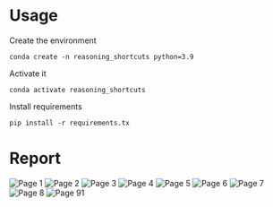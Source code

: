 # Usage
  Create the environment
  ```
  conda create -n reasoning_shortcuts python=3.9
  ```
  Activate it
  ```
  conda activate reasoning_shortcuts 
  ```
  Install requirements
  ```
  pip install -r requirements.tx
  ```
# Report
![Page 1](https://github.com/debryu/Distributed-Alignment-Search-for-Reasoning-Shorcuts/blob/main/report/Causal_Abstractions_of_Neural_Networks_solving_logical_operations_report_page-0001.jpg)
![Page 2](https://github.com/debryu/Distributed-Alignment-Search-for-Reasoning-Shorcuts/blob/main/report/Causal_Abstractions_of_Neural_Networks_solving_logical_operations_report_page-0002.jpg)
![Page 3](https://github.com/debryu/Distributed-Alignment-Search-for-Reasoning-Shorcuts/blob/main/report/Causal_Abstractions_of_Neural_Networks_solving_logical_operations_report_page-0003.jpg)
![Page 4](https://github.com/debryu/Distributed-Alignment-Search-for-Reasoning-Shorcuts/blob/main/report/Causal_Abstractions_of_Neural_Networks_solving_logical_operations_report_page-0004.jpg)
![Page 5](https://github.com/debryu/Distributed-Alignment-Search-for-Reasoning-Shorcuts/blob/main/report/Causal_Abstractions_of_Neural_Networks_solving_logical_operations_report_page-0005.jpg)
![Page 6](https://github.com/debryu/Distributed-Alignment-Search-for-Reasoning-Shorcuts/blob/main/report/Causal_Abstractions_of_Neural_Networks_solving_logical_operations_report_page-0006.jpg)
![Page 7](https://github.com/debryu/Distributed-Alignment-Search-for-Reasoning-Shorcuts/blob/main/report/Causal_Abstractions_of_Neural_Networks_solving_logical_operations_report_page-0007.jpg)
![Page 8](https://github.com/debryu/Distributed-Alignment-Search-for-Reasoning-Shorcuts/blob/main/report/Causal_Abstractions_of_Neural_Networks_solving_logical_operations_report_page-0008.jpg)
![Page 91](https://github.com/debryu/Distributed-Alignment-Search-for-Reasoning-Shorcuts/blob/main/report/Causal_Abstractions_of_Neural_Networks_solving_logical_operations_report_page-0009.jpg)

